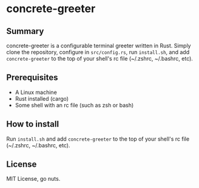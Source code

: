 # concrete-greeter

## Summary
concrete-greeter is a configurable terminal greeter written in Rust. Simply clone the repository, configure in `src/config.rs`, run `install.sh`, and add `concrete-greeter` to the top of your shell's rc file (~/.zshrc, ~/.bashrc, etc).

## Prerequisites
- A Linux machine
- Rust installed (cargo)
- Some shell with an rc file (such as zsh or bash)

## How to install
Run `install.sh` and add `concrete-greeter` to the top of your shell's rc file (~/.zshrc, ~/.bashrc, etc).

## License
MIT License, go nuts.

